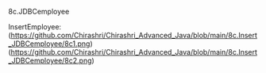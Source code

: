 8c.JDBCemployee 

InsertEmployee:(https://github.com/Chirashri/Chirashri_Advanced_Java/blob/main/8c.Insert_JDBCemployee/8c1.png)
(https://github.com/Chirashri/Chirashri_Advanced_Java/blob/main/8c.Insert_JDBCemployee/8c2.png)
